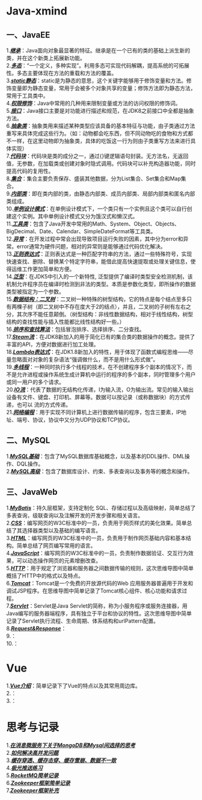 # Java-xmind

## 一、JavaEE  
 1.***[继承](https://github.com/quirky000/Java-xmind/blob/master/JavaSE/%E7%BB%A7%E6%89%BF.xmind)***：Java面向对象最显著的特征。继承是在一个已有的类的基础上派生新的类，并在这个新类上拓展新功能。  
 2.***[多态](https://github.com/quirky000/Java-xmind/blob/master/JavaSE/%E5%A4%9A%E6%80%81.xmind)***：“一个定义，多种实现”。利用多态可实现代码解耦，提高系统的可拓展性。多态主要体现在方法的重载和方法的覆盖。  
 3.***[static静态](https://github.com/quirky000/Java-xmind/blob/master/JavaSE/static%E9%9D%99%E6%80%81.xmind)***：static是为静态的意思，这个关键字能够用于修饰变量和方法。修饰变量即为静态变量，常用于会被多个对象共享的变量；修饰方法即为静态方法，常用于工具类中。  
 4.***[权限修饰](https://github.com/quirky000/Java-xmind/blob/master/JavaSE/%E6%9D%83%E9%99%90%E4%BF%AE%E9%A5%B0.xmind)***：Java中常用的几种用来限制变量或方法的访问权限的修饰词。  
 5.***[接口](https://github.com/quirky000/Java-xmind/blob/master/JavaSE/%E6%8E%A5%E5%8F%A3.xmind)***：Java接口主要是对功能进行描述和规范，在JDK8之前接口中全都是抽象方法。  
 6.***[抽象类](https://github.com/quirky000/Java-xmind/blob/master/JavaSE/%E6%8A%BD%E8%B1%A1%E7%B1%BB.xmind)***：抽象类用来描述某种类型应该具备的基本特征与功能，由子类通过方法重写来具体完成这些行为。（如：动物都会吃东西，但不同动物吃的食物和方式都不一样，在这里动物即为抽象类，具体的吃饭这一行为则由子类重写方法来进行具体实现）  
 7.***[代码块](https://github.com/quirky000/Java-xmind/blob/master/JavaSE/%E4%BB%A3%E7%A0%81%E5%9D%97.xmind)***：代码块是类的成分之一，通过{}键逻辑语句封装。无方法名，无返回值，无参数，在加载类或创建对象时隐式调用。代码块可以补充构造器功能，同时提高代码的复用性。  
 8.***[集合](https://github.com/quirky000/Java-xmind/blob/master/JavaSE/%E9%9B%86%E5%90%88.xmind)***：集合主要负责保存、盛装其他数据，分为List集合、Set集合和Map集合。  
 9.***[内部类](https://github.com/quirky000/Java-xmind/blob/master/JavaSE/%E5%86%85%E9%83%A8%E7%B1%BB.xmind)***：即在类内部的类，由静态内部类、成员内部类、局部内部类和匿名内部类组成。  
 10.***[单例设计模式](https://github.com/quirky000/Java-xmind/blob/master/JavaSE/%E5%8D%95%E4%BE%8B%E8%AE%BE%E8%AE%A1%E6%A8%A1%E5%BC%8F.xmind)***：在单例设计模式下，一个类只有一个实例且这个类可以自行创建这个实例。其中单例设计模式又分为饿汉式和懒汉式。  
 11.***[工具类](https://github.com/quirky000/Java-xmind/blob/master/JavaSE/%E5%B7%A5%E5%85%B7%E7%B1%BB.xmind)***：包含了Java开发中常用的Math、System、Object、Objects、BigDecimal、Date、Calendar、SimpleDateFormat等工具类。  
 12.***[异常](https://github.com/quirky000/Java-xmind/blob/master/JavaSE/%E5%BC%82%E5%B8%B8.xmind)***：在开发过程中常会出现导致项目运行失败的因素，其中分为error和异常。error通常为硬件问题，相对的异常则是能够通过代码优化解决。  
 13.***[正则表达式](https://github.com/quirky000/Java-xmind/blob/master/JavaSE/%E6%AD%A3%E5%88%99%E8%A1%A8%E8%BE%BE%E5%BC%8F.xmind)***：正则表达式是一种匹配字符串的方法，通过一些特殊符号，实现快速查找、删除、替换某个特定字符串，能借此提高快速提取或处理关键信息，使得运维工作更加简单和方便。    
 14.***[泛型](https://github.com/quirky000/Java-xmind/blob/master/JavaSE/%E6%B3%9B%E5%9E%8B.xmind)***：在JDK5中引入的一个新特性, 泛型提供了编译时类型安全检测机制，该机制允许程序员在编译时检测到非法的类型。本质是参数化类型，即所操作的数据类型被指定为一个参数。  
 15.***[数据结构：二叉树](https://github.com/quirky000/Java-xmind/blob/master/JavaSE/%E6%95%B0%E6%8D%AE%E7%BB%93%E6%9E%84%EF%BC%9A%E4%BA%8C%E5%8F%89%E6%A0%91.xmind)***：二叉树一种特殊的树型结构，它的特点是每个结点至多只有两棵子树（即二叉树中不存在度大于2的结点），并且，二叉树的子树有左右之分，其次序不能任意颠倒。（树型结构：非线性数据结构，相对于线性结构，树型结构的查找性能与插入性能都比线性结构好一些。）    
 16.***[排序和查找算法](https://github.com/quirky000/Java-xmind/blob/master/JavaSE/%E6%8E%92%E5%BA%8F%E5%92%8C%E6%9F%A5%E6%89%BE%E7%AE%97%E6%B3%95.xmind)***：包括冒泡排序、选择排序、二分查找。  
 17.***[Steam流](https://github.com/quirky000/Java-xmind/blob/master/JavaSE/Stream%E6%B5%81.xmind)***：在JDK8新加入的用于简化已有的集合类的数据操作的概念。提供了丰富的API，方便对数据进行加工处理。  
 18.***[Lambda表达式](https://github.com/quirky000/Java-xmind/blob/master/JavaSE/Lambda%E8%A1%A8%E8%BE%BE%E5%BC%8F.xmind)***：在JDK1.8新加入的特性，用于体现了函数式编程思维——尽量忽略面对对象的复杂语法“强调做什么，而不是用什么形式做”。  
 19.***[多线程](https://github.com/quirky000/Java-xmind/tree/master/JavaSE/%E5%A4%9A%E7%BA%BF%E7%A8%8B)***：一种同时执行多个线程的技术，在不创建程序多个副本的情况下，而不是允许进程或操作系统生成计算机中运行的程序的多个副本，同时管理多个用户或同一用户的多个请求。  
 20.***[IO流](https://github.com/quirky000/Java-xmind/blob/master/JavaSE/IO%E6%B5%81.xmind)***：代表了数据的无结构化传递，I为输入流，O为输出流。常见的输入输出设备有文件、键盘、打印机、屏幕等。数据可以按记录（或称数据块）的方式传递，也可以 流的方式传递。  
 21.***[网络编程](https://github.com/quirky000/Java-xmind/blob/master/JavaSE/%E7%BD%91%E7%BB%9C%E7%BC%96%E7%A8%8B.xmind)***：用于实现不同计算机上进行数据传输的程序，包含三要素，IP地址、端号、协议，协议中又分为UDP协议和TCP协议。  
 
 ## 二、MySQL
 1.***[MySQL基础](https://github.com/quirky000/Java-xmind/blob/master/Mysql/MySQL%E5%9F%BA%E7%A1%80.xmind)***：包含了MySQL数据库基础概念，以及基本的DDL操作、DML操作、DQL操作。  
 2.***[MySQL高级](https://github.com/quirky000/Java-xmind/blob/master/Mysql/MySQL%E9%AB%98%E7%BA%A7.xmind)***：包含了数据库设计、约束、多表查询以及事务等的概念和操作。  

## 三、JavaWeb
1.***[MyBatis](https://github.com/quirky000/Java-xmind/blob/master/JavaWeb/MyBatis.xmind)***：持久层框架，支持定制化 SQL、存储过程以及高级映射，简单总结了多表查询，级联查询以及注解开发的开发步骤和相关语言。  
2.***[CSS](https://github.com/quirky000/Java-xmind/blob/master/JavaWeb/CSS.xmind)***：编写网页的W3C标准中的一员，负责用于网页样式的美化效果。简单总结了其选择器类型以及基础的编写语言。  
3.***[HTML](https://github.com/quirky000/Java-xmind/blob/master/JavaWeb/HTML.xmind)***：编写网页的W3C标准中的一员，负责用于制作网页基础内容和基本结构。简单总结了网页编写常用的语言。  
4.***[JavaScript](https://github.com/quirky000/Java-xmind/blob/master/JavaWeb/JavaScript.xmind)***：编写网页的W3C标准中的一员，负责制作数据验证、交互行为效果，可以动态操作网页的元素增删改查。  
5.***[HTTP](https://github.com/quirky000/Java-xmind/blob/master/JavaWeb/Http.xmind)***：用于规定了浏览器和服务器之间数据传输的规则，这次思维导图中简单概括了HTTP中的格式以及特点。  
6.***[Tomcat](https://github.com/quirky000/Java-xmind/blob/master/JavaWeb/Tomcat.xmind)***：Tomcat是一个免费的开放源代码的Web 应用服务器普遍用于开发和调试JSP程序。在思维导图中简单记录了Tomcat核心组件、核心功能和请求过程。  
7.***[Servlet](https://github.com/quirky000/Java-xmind/blob/master/JavaWeb/Servlet.xmind)***：Servlet是Java Servlet的简称，称为小服务程序或服务连接器，用Java编写的服务器端程序，具有独立于平台和协议的特性。这次思维导图中简单记录了Servlet执行流程、生命周期、体系结构和urlPattern配置。  
8.***[Request&Response](https://github.com/quirky000/Java-xmind/blob/master/JavaWeb/Request%26Response.xmind)***：  
9.***[]()***：  
10.***[]()***：  

# Vue
1.***[Vue介绍](https://github.com/quirky000/Java-xmind/blob/master/Vue/Vue%E4%BB%8B%E7%BB%8D.xmind)***：简单记录下了Vue的特点以及其常用周边库。  
2.***[]()***：  
3.***[]()***：  

# 思考与记录
1.***[在消息微服务下关于MongoDB和Mysql间选择的思考](https://github.com/quirky000/Project/blob/main/%E5%9C%A8%E6%B6%88%E6%81%AF%E5%BE%AE%E6%9C%8D%E5%8A%A1%E4%B8%8B%E5%85%B3%E4%BA%8EMongoDB%E5%92%8CMysql%E9%97%B4%E9%80%89%E6%8B%A9%E7%9A%84%E6%80%9D%E8%80%83.md)***  
2.***[如何解决高并发问题](https://github.com/quirky000/Project/blob/main/%E5%A6%82%E4%BD%95%E8%A7%A3%E5%86%B3%E9%AB%98%E5%B9%B6%E5%8F%91%E9%97%AE%E9%A2%98.md)***  
3.***[缓存穿透、缓存击穿、缓存雪崩、数据不一致](https://github.com/quirky000/Project/blob/main/%E7%BC%93%E5%AD%98%E7%A9%BF%E9%80%8F%E3%80%81%E7%BC%93%E5%AD%98%E5%87%BB%E7%A9%BF%E3%80%81%E7%BC%93%E5%AD%98%E9%9B%AA%E5%B4%A9%E3%80%81%E6%95%B0%E6%8D%AE%E4%B8%8D%E4%B8%80%E8%87%B4.md)***  
4.***[极光推送练习](https://github.com/quirky000/Project/blob/main/%E6%9E%81%E5%85%89%E6%8E%A8%E9%80%81%E7%BB%83%E4%B9%A0.md)***  
5.***[RocketMQ简单记录](https://github.com/quirky000/Project/blob/main/RocketMQ%E7%AE%80%E5%8D%95%E8%AE%B0%E5%BD%95.md)***  
6.***[Zookeeper框架简单记录](https://github.com/quirky000/Project/blob/main/Zookeeper%E6%A1%86%E6%9E%B6%E7%AE%80%E5%8D%95%E8%AE%B0%E5%BD%95.md)***  
7.***[Zookeeper框架补充](https://github.com/quirky000/Project/blob/main/Zookeeper%E6%A1%86%E6%9E%B6%E8%A1%A5%E5%85%85.md)*** 
